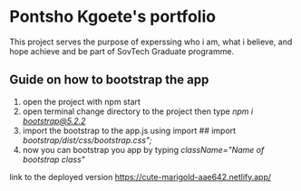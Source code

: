 # Pontsho Kgoete's portfolio
This project serves the purpose of experssing who i am, what i believe, and hope achieve and be part of SovTech Graduate programme.

## Guide on how to bootstrap the app

1. open the project with npm start
2. open terminal change directory to the project then type  *npm i bootstrap@5.2.2*
3. import the bootstrap to the app.js using import ## import *bootstrap/dist/css/bootstrap.css";*
4. now you can bootstrap you app by typing *className="Name of bootstrap class"*


link to the deployed version https://cute-marigold-aae642.netlify.app/
